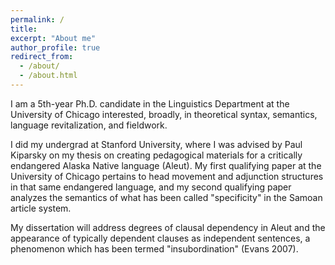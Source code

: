 ```yaml
---
permalink: /
title:
excerpt: "About me"
author_profile: true
redirect_from: 
  - /about/
  - /about.html
---
```


I am a 5th-year Ph.D. candidate in the Linguistics Department at the University of Chicago interested, broadly, in theoretical syntax, semantics, language revitalization, and fieldwork.

I did my undergrad at Stanford University, where I was advised by Paul Kiparsky on my thesis on creating pedagogical materials for a critically endangered Alaska Native language (Aleut). My first qualifying paper at the University of Chicago pertains to head movement and adjunction structures in that same endangered language, and my second qualifying paper analyzes the semantics of what has been called "specificity" in the Samoan article system.

My dissertation will address degrees of clausal dependency in Aleut and the appearance of typically dependent clauses as independent sentences, a phenomenon which has been termed "insubordination" (Evans 2007).
